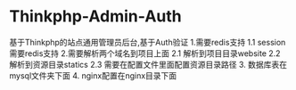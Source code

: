 # Thinkphp-Admin-Auth
基于Thinkphp的站点通用管理员后台,基于Auth验证
1.需要redis支持
  1.1 session需要redis支持
2.需要解析两个域名到项目上面
  2.1 解析到项目目录website
  2.2 解析到资源目录statics
  2.3 需要在配置文件里面配置资源目录路径
3. 数据库表在mysql文件夹下面
4. nginx配置在nginx目录下面
